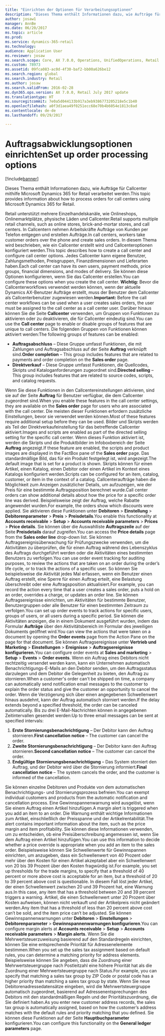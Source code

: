 ```yaml
---
title: "Einrichten der Optionen für Verarbeitungsoptionen"
description: "Dieses Thema enthält Informationen dazu, wie Aufträge für Callcenter mithilfe Microsoft Dynamics 365 for Retail verarbeitet werden."
author: josaw1
manager: AnnBe
ms.date: 06/20/2017
ms.topic: article
ms.prod: 
ms.service: dynamics-365-retail
ms.technology: 
audience: Application User
ms.reviewer: josaw
ms.search.scope: Core, AX 7.0.0, Operations, UnifiedOperations, Retail
ms.custom: 78973
ms.assetid: 09fca083-ac0d-4f30-baf2-bb00a626be12
ms.search.region: global
ms.search.industry: Retail
ms.author: josaw
ms.search.validFrom: 2016-02-28
ms.dyn365.ops.version: AX 7.0.0, Retail July 2017 update
ms.translationtype: HT
ms.sourcegitcommit: 7e0a5d044133b917a3eb9386773205218e5c1b40
ms.openlocfilehash: a0f3d1aea49f0251ecc68e70b4b6054e1813c8ad
ms.contentlocale: de-de
ms.lasthandoff: 09/29/2017

---
```


# <a name="set-up-order-processing-options"></a><span data-ttu-id="05051-103">Auftragsabwicklungsoptionen einrichten</span><span class="sxs-lookup"><span data-stu-id="05051-103">Set up order processing options</span></span>

[!include[banner](includes/banner.md)]


<span data-ttu-id="05051-104">Dieses Thema enthält Informationen dazu, wie Aufträge für Callcenter mithilfe Microsoft Dynamics 365 for Retail verarbeitet werden.</span><span class="sxs-lookup"><span data-stu-id="05051-104">This topic provides information about how to process orders for call centers using Microsoft Dynamics 365 for Retail.</span></span> 

<span data-ttu-id="05051-105">Retail unterstützt mehrere Einzelhandelskanäle, wie Onlineshops, Onlinemarktplätze, physische Läden und Callcenter.</span><span class="sxs-lookup"><span data-stu-id="05051-105">Retail supports multiple retail channels, such as online stores, brick-and-mortar stores, and call centers.</span></span> <span data-ttu-id="05051-106">In Callcentern nehmen Arbeitskräfte Aufträge von Kunden per Telefon entgegen und erstellen Aufträge.</span><span class="sxs-lookup"><span data-stu-id="05051-106">In call centers, workers take customer orders over the phone and create sales orders.</span></span> <span data-ttu-id="05051-107">In diesem Thema wird beschrieben, wie ein Callcenter erstellt wird und Callcenteroptionen konfiguriert werden.</span><span class="sxs-lookup"><span data-stu-id="05051-107">This topic describes how to create a call center and configure call center options.</span></span> <span data-ttu-id="05051-108">Jedes Callcenter kann eigene Benutzer, Zahlungsmethoden, Preisgruppen, Finanzdimensionen und Lieferarten haben.</span><span class="sxs-lookup"><span data-stu-id="05051-108">Each call center can have its own users, payment methods, price groups, financial dimensions, and modes of delivery.</span></span> <span data-ttu-id="05051-109">Sie können diese Optionen konfigurieren, wenn Sie das Callcenter erstellen.</span><span class="sxs-lookup"><span data-stu-id="05051-109">You can configure these options when you create the call center.</span></span> <span data-ttu-id="05051-110">**Wichtig:** Bevor die Callcenterworkflows verwendet werden können, wenn der aktuelle Dynamics AX-Benutzer Aufträge erstellt, muss der Benutzer dem Callcenter als Callcenterbenutzer zugewiesen werden.</span><span class="sxs-lookup"><span data-stu-id="05051-110">**Important:** Before the call center workflows can be used when a user creates sales orders, the user must be assigned to the call center as a call center user.</span></span> <span data-ttu-id="05051-111">Darüber hinaus können Sie die Seite **Callcenter** verwenden, um Gruppen von Funktionen zu aktivieren oder zu deaktivieren, die für Callcenter eindeutig sind.</span><span class="sxs-lookup"><span data-stu-id="05051-111">You can use the **Call center** page to enable or disable groups of features that are unique to call centers.</span></span> <span data-ttu-id="05051-112">Die folgenden Gruppen von Funktionen können aktiviert werden:</span><span class="sxs-lookup"><span data-stu-id="05051-112">The following groups of features can be enabled:</span></span>

-   <span data-ttu-id="05051-113">**Auftragsabschluss** – Diese Gruppe umfasst Funktionen, die mit Zahlungen und Auftragsabschluss auf der Seite **Auftrag** verknüpft sind.</span><span class="sxs-lookup"><span data-stu-id="05051-113">**Order completion** – This group includes features that are related to payments and order completion on the **Sales order** page.</span></span>
-   <span data-ttu-id="05051-114">**Direktverkauf** – Diese Gruppe umfasst Funktionen, die Quellcodes, Skripts und Kataloganforderungen zugeordnet sind.</span><span class="sxs-lookup"><span data-stu-id="05051-114">**Directed selling** – This group includes features that are related to source codes, scripts, and catalog requests.</span></span>

<span data-ttu-id="05051-115">Wenn Sie diese Funktionen in den Callcentereinstellungen aktivieren, sind sie auf der Seite **Auftrag** für Benutzer verfügbar, die dem Callcenter zugeordnet sind.</span><span class="sxs-lookup"><span data-stu-id="05051-115">When you enable these features in the call center settings, they are available on the **Sales order** page for users who are associated with the call center.</span></span> <span data-ttu-id="05051-116">Die meisten dieser Funktionen erfordern zusätzliche Einstellungen, bevor sie verwendet werden können.</span><span class="sxs-lookup"><span data-stu-id="05051-116">Most of these features require additional setup before they can be used.</span></span> <span data-ttu-id="05051-117">Bilder und Skripts werden als Teil der Direktverkaufeinstellung für das betreffende Callcenter aktiviert.</span><span class="sxs-lookup"><span data-stu-id="05051-117">Images and scripts are enabled as part of the directed selling setting for the specific call center.</span></span> <span data-ttu-id="05051-118">Wenn dieses Funktion aktiviert ist, werden die Skripts und die Produktbilder im Infoboxbereich der Seite **Auftrag** angezeigt.</span><span class="sxs-lookup"><span data-stu-id="05051-118">If these feature are enabled, the scripts and product images are displayed in the FactBox pane of the **Sales order** page.</span></span> <span data-ttu-id="05051-119">Das standardmäßige Bild, das für ein Produkt festgelegt ist, wird angezeigt.</span><span class="sxs-lookup"><span data-stu-id="05051-119">The default image that is set for a product is shown.</span></span> <span data-ttu-id="05051-120">Skripts können für einen Artikel, einen Katalog, einen Debitor oder einen Artikel im Kontext eines Katalogs konfiguriert werden.</span><span class="sxs-lookup"><span data-stu-id="05051-120">Scripts can be configured for an item, catalog, customer, or item in the context of a catalog.</span></span> <span data-ttu-id="05051-121">Callcenteraufträge haben die Möglichkeit zum Anzeigen zusätzlicher Details, um aufzuzeigen, wie der Preis für eine bestimmte Auftragsposition berechnet wurde.</span><span class="sxs-lookup"><span data-stu-id="05051-121">Call center orders can show additional details about how the price for a specific order line was derived.</span></span> <span data-ttu-id="05051-122">Beispielsweise zeigt der Auftrag, welche Rabatte angewendet wurden.</span><span class="sxs-lookup"><span data-stu-id="05051-122">For example, the orders show which discounts were applied.</span></span> <span data-ttu-id="05051-123">Sie aktivieren diese Funktionen unter **Debitoren** &gt; **Einstellung** &gt; **Debitorenparameter** &gt; **Preis** &gt; **Preisdetails**.</span><span class="sxs-lookup"><span data-stu-id="05051-123">You enable this functionality at **Accounts receivable** &gt; **Setup** &gt; **Accounts receivable parameters** &gt; **Prices** &gt; **Price details**.</span></span> <span data-ttu-id="05051-124">Sie können über die Auswahlliste **Auftragszeile** auf der Seite **Preisdetails** darauf zugreifen.</span><span class="sxs-lookup"><span data-stu-id="05051-124">You can access the **Price details** page from the **Sales order line** drop-down list.</span></span> <span data-ttu-id="05051-125">Sie können Auftragsereignisüberwachung für Prüfungszwecke verwenden, um die Aktivitäten zu überprüfen, die für einen Auftrag während des Lebenszyklus des Auftrags durchgeführt werden oder die Aktivitäten eines bestimmten Benutzers zu verfolgen.</span><span class="sxs-lookup"><span data-stu-id="05051-125">You can use order event tracking for auditing purposes, to review the actions that are taken on an order during the order’s life cycle, or to track the actions of a specific user.</span></span> <span data-ttu-id="05051-126">So können Sie beispielsweise die Aktivität jedes Mal erfassen, wenn ein Benutzer einen Auftrag erstellt, eine Sperre für einen Auftrag erteilt, eine Belastung überschreibt oder eine Auftragsposition aktualisiert.</span><span class="sxs-lookup"><span data-stu-id="05051-126">For example, you can record the action every time that a user creates a sales order, puts a hold on an order, overrides a charge, or updates an order line.</span></span> <span data-ttu-id="05051-127">Sie können Auftragsereignisse einrichten, um Aktivitäten für bestimmte Benutzer, Benutzergruppen oder alle Benutzer für einen bestimmten Zeitraum zu verfolgen.</span><span class="sxs-lookup"><span data-stu-id="05051-127">You can set up order events to track actions for specific users, groups of users, or all users during a specific period.</span></span> <span data-ttu-id="05051-128">Sie können die Aktivitäten anzeigen, die in einem Dokument ausgeführt wurden, indem das Formular **Aufträge** über den Aktivitätsbereich im Formular des jeweiligen Dokuments geöffnet wird.</span><span class="sxs-lookup"><span data-stu-id="05051-128">You can view the actions that were taken on a document by opening the **Order events** page from the Action Pane on the page for that document.</span></span> <span data-ttu-id="05051-129">Sie können Auftragsereignisse unter **Vertrieb und Marketing** &gt; **Einstellungen** &gt; **Ereignisse** &gt; **Auftragsereignisse konfigurieren.**</span><span class="sxs-lookup"><span data-stu-id="05051-129">You can configure order events at **Sales and marketing** &gt; **Setup** &gt; **Events** &gt; **Order events**.</span></span> <span data-ttu-id="05051-130">Wenn ein Auftrag eines Debitors nicht rechtzeitig versendet werden kann, kann ein Unternehmen automatisch Benachrichtigungs-E-Mails an den Debitor senden, um den Auftragsstatus darzulegen und dem Debitor die Gelegenheit zu bieten, den Auftrag zu stornieren.</span><span class="sxs-lookup"><span data-stu-id="05051-130">When a customer's order can't be shipped on time, a company can automatically send notification email messages to the customer to explain the order status and give the customer an opportunity to cancel the order.</span></span> <span data-ttu-id="05051-131">Wenn die Verzögerung sich über einen angegebenen Schwellenwert hinaus ausdehnt, kann der Auftrag automatisch storniert werden.</span><span class="sxs-lookup"><span data-stu-id="05051-131">If the delay extends beyond a specified threshold, the order can be canceled automatically.</span></span> <span data-ttu-id="05051-132">Bis zu drei E-Mail-Nachrichten können in angegebenen Zeitintervallen gesendet werden:</span><span class="sxs-lookup"><span data-stu-id="05051-132">Up to three email messages can be sent at specified intervals:</span></span>

1.  <span data-ttu-id="05051-133">**Erste Stornierungsbenachrichtigung** – Der Debitor kann den Auftrag stornieren.</span><span class="sxs-lookup"><span data-stu-id="05051-133">**First cancellation notice** – The customer can cancel the order.</span></span>
2.  <span data-ttu-id="05051-134">**Zweite Stornierungsbenachrichtigung** – Der Debitor kann den Auftrag stornieren.</span><span class="sxs-lookup"><span data-stu-id="05051-134">**Second cancellation notice** – The customer can cancel the order.</span></span>
3.  <span data-ttu-id="05051-135">**Endgültige Stornierungsbenachrichtigung** – Das System storniert den Auftrag, und der Debitor wird über die Stornierung informiert.</span><span class="sxs-lookup"><span data-stu-id="05051-135">**Final cancellation notice** – The system cancels the order, and the customer is informed of the cancellation.</span></span>

<span data-ttu-id="05051-136">Sie können einzelne Debitoren und Produkte von dem automatischen Benachrichtigungs- und Stornierungsprozess befreien.</span><span class="sxs-lookup"><span data-stu-id="05051-136">You can exempt individual customers and products from the automatic notification and cancellation process.</span></span> <span data-ttu-id="05051-137">Eine Gewinnspannenwarnung wird ausgelöst, wenn Sie einem Auftrag einen Artikel hinzufügen.</span><span class="sxs-lookup"><span data-stu-id="05051-137">A margin alert is triggered when you add an item to an order.</span></span> <span data-ttu-id="05051-138">Die Warnung enthält wichtige Informationen zum Artikel, einschließlich der Preisspanne und der Artikelrentabilität.</span><span class="sxs-lookup"><span data-stu-id="05051-138">The alert contains important information about the item, such as the price margin and item profitability.</span></span> <span data-ttu-id="05051-139">Sie können diese Informationen verwenden, um zu entscheiden, ob eine Preisüberschreibung angemessen ist, wenn Sie dem Auftrag einen Artikel hinzufügen.</span><span class="sxs-lookup"><span data-stu-id="05051-139">You can use this information to decide whether a price override is appropriate when you add an item to the sales order.</span></span> <span data-ttu-id="05051-140">Beispielsweise können Sie Schwellenwerte für Gewinnspannen einrichten, um anzugeben, dass ein Schwellenwert von 40 Prozent oder mehr über den Kosten für einen Artikel akzeptabel aber ein Schwellenwert von 20 bis 39 Prozent über den Kosten fragwürdig ist.</span><span class="sxs-lookup"><span data-stu-id="05051-140">For example, you set up thresholds for the trade margins, to specify that a threshold of 40 percent or more above cost is acceptable for an item, but a threshold of 20 to 39 percent above cost is questionable.</span></span> <span data-ttu-id="05051-141">In diesem Fall löst jeder Artikel, der einen Schwellenwert zwischen 20 und 39 Prozent hat, eine Warnung aus.</span><span class="sxs-lookup"><span data-stu-id="05051-141">In this case, any item that has a threshold between 20 and 39 percent triggers a warning.</span></span> <span data-ttu-id="05051-142">Artikel, die einen Schwellenwert unter 20 Prozent über Kosten aufweisen, können nicht verkauft und der Artikelpreis nicht geändert werden.</span><span class="sxs-lookup"><span data-stu-id="05051-142">Any item that has a threshold of less than 20 percent above cost can’t be sold, and the item price can’t be adjusted.</span></span> <span data-ttu-id="05051-143">Sie können Gewinnspannenwarnungen unter **Debitoren** &gt; **Einstellungen** &gt; **Debitorenparameter** &gt; **Gewinnspannenwarnungen konfigurieren**.</span><span class="sxs-lookup"><span data-stu-id="05051-143">You can configure margin alerts at **Accounts receivable** &gt; **Setup** &gt; **Accounts receivable parameters** &gt; **Margin alerts**.</span></span> <span data-ttu-id="05051-144">Wenn Sie die Mehrwertsteuerzuweisung basierend auf den Standardregeln einrichten, können Sie eine entsprechende Priorität für Adressenelemente bestimmen.</span><span class="sxs-lookup"><span data-stu-id="05051-144">When you set up the sales tax assignment based on default rules, you can determine a matching priority for address elements.</span></span> <span data-ttu-id="05051-145">Beispielsweise können Sie angeben, dass die Zuordnung einer Mehrwertsteuergruppe nach Postleitzahl eine höhere Priorität hat als die Zuordnung einer Mehrwertsteuergruppe nach Status.</span><span class="sxs-lookup"><span data-stu-id="05051-145">For example, you can specify that matching a sales tax group by ZIP Code or postal code has a higher priority than matching a sales tax group by state.</span></span> <span data-ttu-id="05051-146">Wenn Sie neue Debitorenadressedatensätze eingeben, wird die Mehrwertsteuergruppe automatisch zugeordnet, basierend auf Adressenentsprechungen des Debitors mit den standardmäßigen Regeln und der Prioritätszuordnung, die Sie definiert haben.</span><span class="sxs-lookup"><span data-stu-id="05051-146">As you enter new customer address records, the sales tax group is automatically assigned, based on how the customer’s address matches with the default rules and priority matching that you defined.</span></span> <span data-ttu-id="05051-147">Sie können diese Funktionen auf der Seite **Hauptbuchparameter** konfigurieren.</span><span class="sxs-lookup"><span data-stu-id="05051-147">You can configure this functionality on the **General ledger parameters** page.</span></span>




